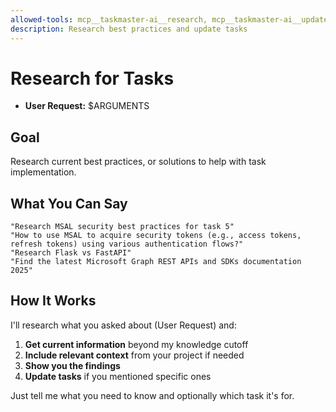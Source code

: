 ```yaml
---
allowed-tools: mcp__taskmaster-ai__research, mcp__taskmaster-ai__update_task, mcp__taskmaster-ai__update_subtask
description: Research best practices and update tasks
---
```


# Research for Tasks

- **User Request:** $ARGUMENTS

## Goal

Research current best practices, or solutions to help with task implementation.

## What You Can Say

```
"Research MSAL security best practices for task 5"
"How to use MSAL to acquire security tokens (e.g., access tokens, refresh tokens) using various authentication flows?"
"Research Flask vs FastAPI"
"Find the latest Microsoft Graph REST APIs and SDKs documentation 2025"
```

## How It Works

I'll research what you asked about (User Request) and:

1. **Get current information** beyond my knowledge cutoff
2. **Include relevant context** from your project if needed
3. **Show you the findings**
4. **Update tasks** if you mentioned specific ones

Just tell me what you need to know and optionally which task it's for.
